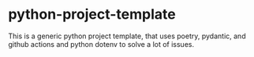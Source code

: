 # python-project-template
This is a generic python project template, that uses poetry, pydantic, and github actions and python dotenv to solve a lot of issues.
